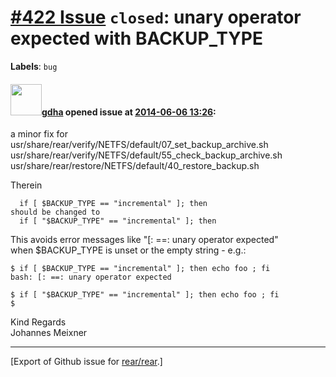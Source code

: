 [\#422 Issue](https://github.com/rear/rear/issues/422) `closed`: unary operator expected with BACKUP\_TYPE
==========================================================================================================

**Labels**: `bug`

#### <img src="https://avatars.githubusercontent.com/u/888633?u=cdaeb31efcc0048d3619651aa18dd4b76e636b21&v=4" width="50">[gdha](https://github.com/gdha) opened issue at [2014-06-06 13:26](https://github.com/rear/rear/issues/422):

a minor fix for  
usr/share/rear/verify/NETFS/default/07\_set\_backup\_archive.sh  
usr/share/rear/verify/NETFS/default/55\_check\_backup\_archive.sh  
usr/share/rear/restore/NETFS/default/40\_restore\_backup.sh

Therein

      if [ $BACKUP_TYPE == "incremental" ]; then
    should be changed to
      if [ "$BACKUP_TYPE" == "incremental" ]; then

This avoids error messages like "\[: ==: unary operator expected"  
when $BACKUP\_TYPE is unset or the empty string - e.g.:

    $ if [ $BACKUP_TYPE == "incremental" ]; then echo foo ; fi
    bash: [: ==: unary operator expected

    $ if [ "$BACKUP_TYPE" == "incremental" ]; then echo foo ; fi
    $

Kind Regards  
Johannes Meixner

------------------------------------------------------------------------

\[Export of Github issue for
[rear/rear](https://github.com/rear/rear).\]
